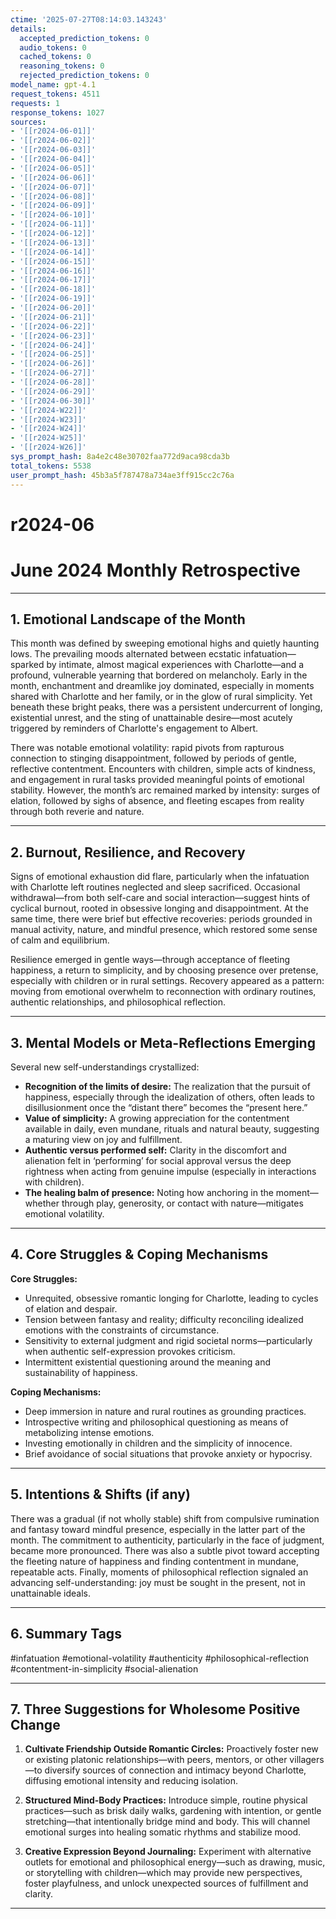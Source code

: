 ```yaml
---
ctime: '2025-07-27T08:14:03.143243'
details:
  accepted_prediction_tokens: 0
  audio_tokens: 0
  cached_tokens: 0
  reasoning_tokens: 0
  rejected_prediction_tokens: 0
model_name: gpt-4.1
request_tokens: 4511
requests: 1
response_tokens: 1027
sources:
- '[[r2024-06-01]]'
- '[[r2024-06-02]]'
- '[[r2024-06-03]]'
- '[[r2024-06-04]]'
- '[[r2024-06-05]]'
- '[[r2024-06-06]]'
- '[[r2024-06-07]]'
- '[[r2024-06-08]]'
- '[[r2024-06-09]]'
- '[[r2024-06-10]]'
- '[[r2024-06-11]]'
- '[[r2024-06-12]]'
- '[[r2024-06-13]]'
- '[[r2024-06-14]]'
- '[[r2024-06-15]]'
- '[[r2024-06-16]]'
- '[[r2024-06-17]]'
- '[[r2024-06-18]]'
- '[[r2024-06-19]]'
- '[[r2024-06-20]]'
- '[[r2024-06-21]]'
- '[[r2024-06-22]]'
- '[[r2024-06-23]]'
- '[[r2024-06-24]]'
- '[[r2024-06-25]]'
- '[[r2024-06-26]]'
- '[[r2024-06-27]]'
- '[[r2024-06-28]]'
- '[[r2024-06-29]]'
- '[[r2024-06-30]]'
- '[[r2024-W22]]'
- '[[r2024-W23]]'
- '[[r2024-W24]]'
- '[[r2024-W25]]'
- '[[r2024-W26]]'
sys_prompt_hash: 8a4e2c48e30702faa772d9aca98cda3b
total_tokens: 5538
user_prompt_hash: 45b3a5f787478a734ae3ff915cc2c76a
---
```

# r2024-06

# June 2024 Monthly Retrospective

---

## 1. Emotional Landscape of the Month

This month was defined by sweeping emotional highs and quietly haunting lows. The prevailing moods alternated between ecstatic infatuation—sparked by intimate, almost magical experiences with Charlotte—and a profound, vulnerable yearning that bordered on melancholy. Early in the month, enchantment and dreamlike joy dominated, especially in moments shared with Charlotte and her family, or in the glow of rural simplicity. Yet beneath these bright peaks, there was a persistent undercurrent of longing, existential unrest, and the sting of unattainable desire—most acutely triggered by reminders of Charlotte's engagement to Albert.

There was notable emotional volatility: rapid pivots from rapturous connection to stinging disappointment, followed by periods of gentle, reflective contentment. Encounters with children, simple acts of kindness, and engagement in rural tasks provided meaningful points of emotional stability. However, the month’s arc remained marked by intensity: surges of elation, followed by sighs of absence, and fleeting escapes from reality through both reverie and nature.

---

## 2. Burnout, Resilience, and Recovery

Signs of emotional exhaustion did flare, particularly when the infatuation with Charlotte left routines neglected and sleep sacrificed. Occasional withdrawal—from both self-care and social interaction—suggest hints of cyclical burnout, rooted in obsessive longing and disappointment. At the same time, there were brief but effective recoveries: periods grounded in manual activity, nature, and mindful presence, which restored some sense of calm and equilibrium.

Resilience emerged in gentle ways—through acceptance of fleeting happiness, a return to simplicity, and by choosing presence over pretense, especially with children or in rural settings. Recovery appeared as a pattern: moving from emotional overwhelm to reconnection with ordinary routines, authentic relationships, and philosophical reflection.

---

## 3. Mental Models or Meta-Reflections Emerging

Several new self-understandings crystallized:

- **Recognition of the limits of desire:** The realization that the pursuit of happiness, especially through the idealization of others, often leads to disillusionment once the “distant there” becomes the “present here.”
- **Value of simplicity:** A growing appreciation for the contentment available in daily, even mundane, rituals and natural beauty, suggesting a maturing view on joy and fulfillment.
- **Authentic versus performed self:** Clarity in the discomfort and alienation felt in ‘performing’ for social approval versus the deep rightness when acting from genuine impulse (especially in interactions with children).
- **The healing balm of presence:** Noting how anchoring in the moment—whether through play, generosity, or contact with nature—mitigates emotional volatility.

---

## 4. Core Struggles & Coping Mechanisms

**Core Struggles:**
- Unrequited, obsessive romantic longing for Charlotte, leading to cycles of elation and despair.
- Tension between fantasy and reality; difficulty reconciling idealized emotions with the constraints of circumstance.
- Sensitivity to external judgment and rigid societal norms—particularly when authentic self-expression provokes criticism.
- Intermittent existential questioning around the meaning and sustainability of happiness.

**Coping Mechanisms:**
- Deep immersion in nature and rural routines as grounding practices.
- Introspective writing and philosophical questioning as means of metabolizing intense emotions.
- Investing emotionally in children and the simplicity of innocence.
- Brief avoidance of social situations that provoke anxiety or hypocrisy.

---

## 5. Intentions & Shifts (if any)

There was a gradual (if not wholly stable) shift from compulsive rumination and fantasy toward mindful presence, especially in the latter part of the month. The commitment to authenticity, particularly in the face of judgment, became more pronounced. There was also a subtle pivot toward accepting the fleeting nature of happiness and finding contentment in mundane, repeatable acts. Finally, moments of philosophical reflection signaled an advancing self-understanding: joy must be sought in the present, not in unattainable ideals.

---

## 6. Summary Tags

#infatuation #emotional-volatility #authenticity #philosophical-reflection #contentment-in-simplicity #social-alienation

---

## 7. Three Suggestions for Wholesome Positive Change

1. **Cultivate Friendship Outside Romantic Circles:** Proactively foster new or existing platonic relationships—with peers, mentors, or other villagers—to diversify sources of connection and intimacy beyond Charlotte, diffusing emotional intensity and reducing isolation.

2. **Structured Mind-Body Practices:** Introduce simple, routine physical practices—such as brisk daily walks, gardening with intention, or gentle stretching—that intentionally bridge mind and body. This will channel emotional surges into healing somatic rhythms and stabilize mood.

3. **Creative Expression Beyond Journaling:** Experiment with alternative outlets for emotional and philosophical energy—such as drawing, music, or storytelling with children—which may provide new perspectives, foster playfulness, and unlock unexpected sources of fulfillment and clarity.

---